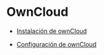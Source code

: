 # OwnCloud

- [Instalación de ownCloud](https://github.com/Mario-Alcaraz/Own-Cloud/blob/27ffcecd7d46eb01781a05de4d0bbdac5a3e4adc/Instalaci%C3%B3n%20de%20ownCloud.md)

- [Configuración de ownCloud](https://github.com/Mario-Alcaraz/Own-Cloud/blob/4238176fb3870255ae8f60b1058d4eda07fe5daf/Configuraci%C3%B3n%20de%20ownCloud.md)
